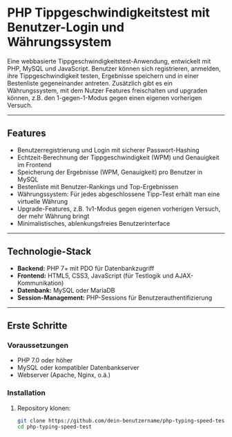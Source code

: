 # PHP Tippgeschwindigkeitstest mit Benutzer-Login und Währungssystem

Eine webbasierte Tippgeschwindigkeitstest-Anwendung, entwickelt mit PHP, MySQL und JavaScript. Benutzer können sich registrieren, anmelden, ihre Tippgeschwindigkeit testen, Ergebnisse speichern und in einer Bestenliste gegeneinander antreten. Zusätzlich gibt es ein Währungssystem, mit dem Nutzer Features freischalten und upgraden können, z.B. den 1-gegen-1-Modus gegen einen eigenen vorherigen Versuch.

---

## Features

- Benutzerregistrierung und Login mit sicherer Passwort-Hashing
- Echtzeit-Berechnung der Tippgeschwindigkeit (WPM) und Genauigkeit im Frontend
- Speicherung der Ergebnisse (WPM, Genauigkeit) pro Benutzer in MySQL
- Bestenliste mit Benutzer-Rankings und Top-Ergebnissen
- Währungssystem: Für jedes abgeschlossene Tipp-Test erhält man eine virtuelle Währung
- Upgrade-Features, z.B. 1v1-Modus gegen eigenen vorherigen Versuch, der mehr Währung bringt
- Minimalistisches, ablenkungsfreies Benutzerinterface

---

## Technologie-Stack

- **Backend:** PHP 7+ mit PDO für Datenbankzugriff
- **Frontend:** HTML5, CSS3, JavaScript (für Testlogik und AJAX-Kommunikation)
- **Datenbank:** MySQL oder MariaDB
- **Session-Management:** PHP-Sessions für Benutzerauthentifizierung

---

## Erste Schritte

### Voraussetzungen

- PHP 7.0 oder höher
- MySQL oder kompatibler Datenbankserver
- Webserver (Apache, Nginx, o.ä.)

### Installation

1. Repository klonen:

   ```bash
   git clone https://github.com/dein-benutzername/php-typing-speed-test.git
   cd php-typing-speed-test
